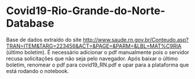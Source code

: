 # Covid19-Rio-Grande-do-Norte-Database

Base de dados extraído do site http://www.saude.rn.gov.br/Conteudo.asp?TRAN=ITEM&TARG=223456&ACT=&PAGE=&PARM=&LBL=MAT%C9RIA (último boletim).
É necessário adicionar o pdf manualmente pois o servidor recusa solicitações que não seja pelo navegador.
Após baixar o último boletim, renomear o pdf para covid19_RN.pdf e upar para a plataforma que está rodando o notebook.
